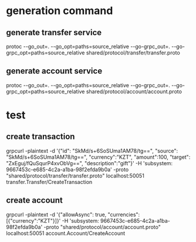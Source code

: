 # generation command
## generate transfer service
protoc --go_out=. --go_opt=paths=source_relative --go-grpc_out=. --go-grpc_opt=paths=source_relative shared/protocol/transfer/transfer.proto 

## generate account service
protoc --go_out=. --go_opt=paths=source_relative --go-grpc_out=. --go-grpc_opt=paths=source_relative shared/protocol/account/account.proto 

# test 
## create transaction
grpcurl -plaintext -d '{"id": "SkMd/s+6SoSUma1AM78/tg==", "source": "SkMd/s+6SoSUma1AM78/tg==", "currency":"KZT", "amount":100, "target": "ZxEguj/fQuSqurP4xvObVg==", "description":"gift"}' -H 'subsystem: 9667453c-e685-4c2a-a1ba-98f2efda9b0a' -proto "shared/protocol/transfer/transfer.proto" localhost:50051 transfer.Transfer/CreateTransaction

## create account
grpcurl -plaintext -d '{"allowAsync": true, "currencies": [{"currency":"KZT"}]}' -H 'subsystem: 9667453c-e685-4c2a-a1ba-98f2efda9b0a' -proto "shared/protocol/account/account.proto" localhost:50051 account.Account/CreateAccount